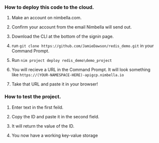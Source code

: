 ### How to deploy this code to the cloud.

1. Make an account on nimbella.com.

2. Confirm your account from the email Nimbella will send out.

3. Download the CLI at the bottom of the signin page.

4. run `git clone https://github.com/JamieDawson/redis_demo.git` in your Command Prompt.

5. Run `nim project deploy redis_demo\demo_project`

6. You will recieve a URL in the Command Prompt. It will look something like `https://(YOUR-NAMESPACE-HERE)-apigcp.nimbella.io`

7. Take that URL and paste it in your browser!

### How to test the project.

1. Enter text in the first feild.

2. Copy the ID and paste it in the second field.

3. It will return the value of the ID.

4. You now have a working key-value storage
